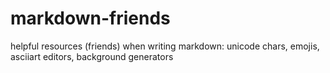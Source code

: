 # markdown-friends
helpful resources (friends) when writing markdown: unicode chars, emojis, asciiart editors, background generators
